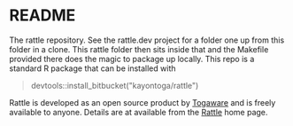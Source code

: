 # README #

The rattle repository. See the rattle.dev project for a folder one up from this folder in a clone. This rattle folder then sits inside that and the Makefile provided there does the magic to package up locally. This repo is a standard R package that can be installed with 

> devtools::install_bitbucket("kayontoga/rattle")

Rattle is developed as an open source product by [Togaware](http://www.togaware.com/) and is freely available to anyone. Details are at available from the [Rattle](http://rattle.togaware.com/) home page.